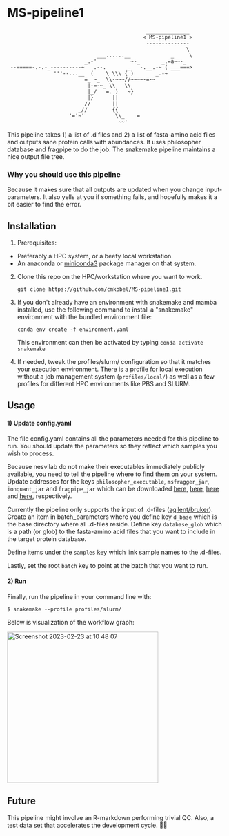 # MS-pipeline1


```
                                             ______________ 
                                            < MS-pipeline1 >
                                             -------------- 
                                                          \ 
                             ___......__             _     \
                         _.-'           ~-_       _.=a~~-_  
 --=====-.-.-_----------~   .--.       _   -.__.-~ ( ___===>
               '''--...__  (    \ \\\ { )       _.-~        
                         =_ ~_  \\-~~~//~~~~-=-~            
                          |-=-~_ \\   \\                    
                          |_/   =. )   ~}                   
                          |}      ||                        
                         //       ||                        
                       _//        {{                        
                    '='~'          \\_    =                 
                                    ~~'    
```



This pipeline takes 1) a list of .d files and 2) a list of fasta-amino acid files and outputs sane protein calls with abundances. It uses philosopher database and fragpipe to do the job. The snakemake pipeline maintains a nice output file tree.

### Why you should use this pipeline

Because it makes sure that all outputs are updated when you change input-parameters. It also yells at you if something fails, and hopefully makes it a bit easier to find the error.


## Installation
1) Prerequisites:
  - Preferably a HPC system, or a beefy local workstation.
  - An anaconda or [miniconda3](https://conda.io/projects/conda/en/latest/user-guide/install/index.html) package manager on that system.

2) Clone this repo on the HPC/workstation where you want to work.
   ```
   git clone https://github.com/cmkobel/MS-pipeline1.git
   ```

3) If you don't already have an environment with snakemake and mamba installed, use the following command to install a "snakemake" environment with the bundled environment file:
   ```
   conda env create -f environment.yaml
   ```

   This environment can then be activated by typing `conda activate snakemake`


3) If needed, tweak the profiles/slurm/<file> configuration so that it matches your execution environment. There is a profile for local execution without a job management system (`profiles/local/`) as well as a few profiles for different HPC environments like PBS and SLURM. 
  

## Usage

#### 1) Update config.yaml

The file config.yaml contains all the parameters needed for this pipeline to run. You should update the parameters so they reflect which samples you wish to process.

Because nesvilab do not make their executables immediately publicly available, you need to tell the pipeline where to find them on your system. Update addresses for the keys `philosopher_executable`, `msfragger_jar`, `ionquant_jar` and `fragpipe_jar` which can be downloaded [here](https://github.com/nesvilab/philosopher/releases/latest), [here](https://github.com/Nesvilab/MSFragger/wiki/Preparing-MSFragger#Downloading-MSFragger), [here](https://github.com/Nesvilab/IonQuant#download) and [here](https://github.com/Nesvilab/FragPipe/releases), respectively. 


Currently the pipeline only supports the input of .d-files ([agilent/bruker](https://en.wikipedia.org/wiki/Mass_spectrometry_data_format#Proprietary_formats)). Create an item in batch_parameters where you define key `d_base` which is the base directory where all .d-files reside. Define key `database_glob` which is a path (or glob) to the fasta-amino acid files that you want to include in the target protein database.

Define items under the `samples` key which link sample names to the .d-files.

Lastly, set the root `batch` key to point at the batch that you want to run.

#### 2) Run

Finally, run the pipeline in your command line with:
```
$ snakemake --profile profiles/slurm/
```

Below is visualization of the workflow graph:

<img width="350" alt="Screenshot 2023-02-23 at 10 48 07" src="https://user-images.githubusercontent.com/5913696/220872761-47e5a21d-70d5-47f5-9fa1-c986c391a97b.png">

## Future

This pipeline might involve an R-markdown performing trivial QC.
Also, a test data set that accelerates the development cycle. 🚴‍♀️






